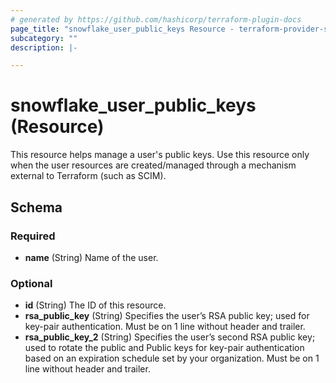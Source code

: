 ```yaml
---
# generated by https://github.com/hashicorp/terraform-plugin-docs
page_title: "snowflake_user_public_keys Resource - terraform-provider-snowflake"
subcategory: ""
description: |-

---
```


# snowflake_user_public_keys (Resource)

This resource helps manage a user's public keys. Use this resource only when the user resources are created/managed through a mechanism external to Terraform (such as SCIM).



<!-- schema generated by tfplugindocs -->
## Schema

### Required

- **name** (String) Name of the user.

### Optional

- **id** (String) The ID of this resource.
- **rsa_public_key** (String) Specifies the user’s RSA public key; used for key-pair authentication. Must be on 1 line without header and trailer.
- **rsa_public_key_2** (String) Specifies the user’s second RSA public key; used to rotate the public and Public keys for key-pair authentication based on an expiration schedule set by your organization. Must be on 1 line without header and trailer.
